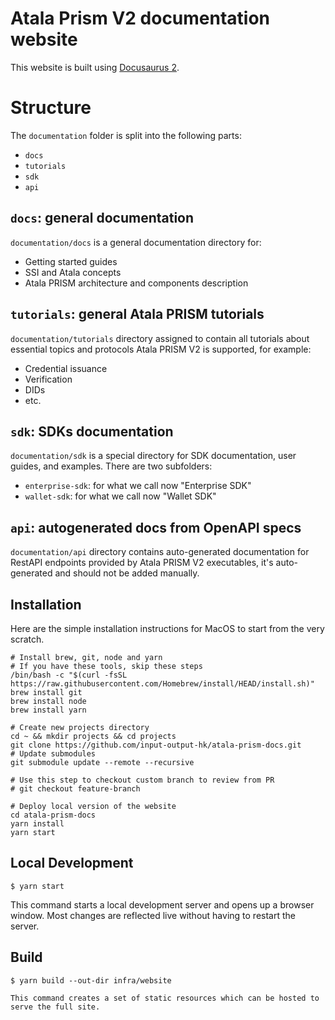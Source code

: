 # Atala Prism V2 documentation website

This website is built using [Docusaurus 2](https://docusaurus.io/).

# Structure

The `documentation` folder is split into the following parts:
* `docs`
* `tutorials`
* `sdk`
* `api`

## `docs`: general documentation

`documentation/docs` is a general documentation directory for:
* Getting started guides
* SSI and Atala concepts
* Atala PRISM architecture and components description

## `tutorials`: general Atala PRISM tutorials

`documentation/tutorials`  directory assigned to contain all tutorials about essential topics and protocols Atala PRISM V2 is supported, for example:
* Credential issuance
* Verification
* DIDs
* etc.

## `sdk`: SDKs documentation

`documentation/sdk` is a special directory for SDK documentation, user guides, and examples. There are two subfolders:
* `enterprise-sdk`: for what we call now "Enterprise SDK"
* `wallet-sdk`: for what we call now "Wallet SDK"

## `api`: autogenerated docs from OpenAPI specs

`documentation/api` directory contains auto-generated documentation for RestAPI endpoints provided by Atala PRISM V2 executables, it's auto-generated and should not be added manually.

## Installation

Here are the simple installation instructions for MacOS to start from the very scratch.

```shell
# Install brew, git, node and yarn
# If you have these tools, skip these steps
/bin/bash -c "$(curl -fsSL https://raw.githubusercontent.com/Homebrew/install/HEAD/install.sh)"
brew install git
brew install node
brew install yarn

# Create new projects directory
cd ~ && mkdir projects && cd projects
git clone https://github.com/input-output-hk/atala-prism-docs.git
# Update submodules
git submodule update --remote --recursive

# Use this step to checkout custom branch to review from PR
# git checkout feature-branch

# Deploy local version of the website
cd atala-prism-docs
yarn install
yarn start
```

## Local Development

```
$ yarn start
```

This command starts a local development server and opens up a browser window. Most changes are reflected live without having to restart the server.

## Build

```
$ yarn build --out-dir infra/website

This command creates a set of static resources which can be hosted to serve the full site.